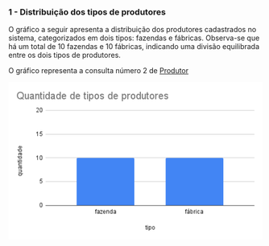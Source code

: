 ### 1 - Distribuição dos tipos de produtores

O gráfico a seguir apresenta a distribuição dos produtores cadastrados no sistema, categorizados em dois tipos: fazendas e fábricas. Observa-se que há um total de 10 fazendas e 10 fábricas, indicando uma divisão equilibrada entre os dois tipos de produtores.

O gráfico representa a consulta número 2 de [Produtor](produtor.sql)

![Gráfico de distribuição dos tipos de produtores](../../../assets/gráficos/produtor-gráfico-1.png)